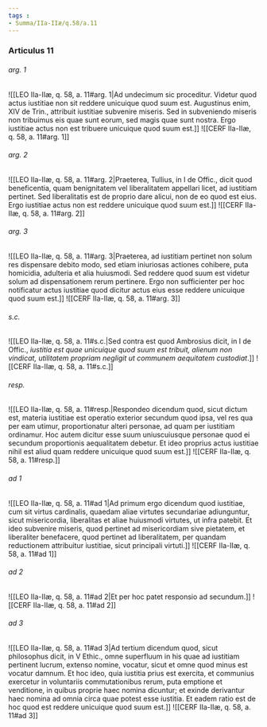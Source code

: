 ```yaml
---
tags : 
- Summa/IIa-IIæ/q.58/a.11
---
```


### Articulus 11

###### arg. 1
![[LEO IIa-IIæ, q. 58, a. 11#arg. 1|Ad undecimum sic proceditur. Videtur quod actus iustitiae non sit reddere unicuique quod suum est. Augustinus enim, XIV de Trin., attribuit iustitiae subvenire miseris. Sed in subveniendo miseris non tribuimus eis quae sunt eorum, sed magis quae sunt nostra. Ergo iustitiae actus non est tribuere unicuique quod suum est.]]
![[CERF IIa-IIæ, q. 58, a. 11#arg. 1]]

###### arg. 2
![[LEO IIa-IIæ, q. 58, a. 11#arg. 2|Praeterea, Tullius, in I de Offic., dicit quod beneficentia, quam benignitatem vel liberalitatem appellari licet, ad iustitiam pertinet. Sed liberalitatis est de proprio dare alicui, non de eo quod est eius. Ergo iustitiae actus non est reddere unicuique quod suum est.]]
![[CERF IIa-IIæ, q. 58, a. 11#arg. 2]]

###### arg. 3
![[LEO IIa-IIæ, q. 58, a. 11#arg. 3|Praeterea, ad iustitiam pertinet non solum res dispensare debito modo, sed etiam iniuriosas actiones cohibere, puta homicidia, adulteria et alia huiusmodi. Sed reddere quod suum est videtur solum ad dispensationem rerum pertinere. Ergo non sufficienter per hoc notificatur actus iustitiae quod dicitur actus eius esse reddere unicuique quod suum est.]]
![[CERF IIa-IIæ, q. 58, a. 11#arg. 3]]

###### s.c.
![[LEO IIa-IIæ, q. 58, a. 11#s.c.|Sed contra est quod Ambrosius dicit, in I de Offic., *iustitia est quae unicuique quod suum est tribuit, alienum non vindicat, utilitatem propriam negligit ut communem aequitatem custodiat*.]]
![[CERF IIa-IIæ, q. 58, a. 11#s.c.]]

###### resp.
![[LEO IIa-IIæ, q. 58, a. 11#resp.|Respondeo dicendum quod, sicut dictum est, materia iustitiae est operatio exterior secundum quod ipsa, vel res qua per eam utimur, proportionatur alteri personae, ad quam per iustitiam ordinamur. Hoc autem dicitur esse suum uniuscuiusque personae quod ei secundum proportionis aequalitatem debetur. Et ideo proprius actus iustitiae nihil est aliud quam reddere unicuique quod suum est.]]
![[CERF IIa-IIæ, q. 58, a. 11#resp.]]

###### ad 1
![[LEO IIa-IIæ, q. 58, a. 11#ad 1|Ad primum ergo dicendum quod iustitiae, cum sit virtus cardinalis, quaedam aliae virtutes secundariae adiunguntur, sicut misericordia, liberalitas et aliae huiusmodi virtutes, ut infra patebit. Et ideo subvenire miseris, quod pertinet ad misericordiam sive pietatem, et liberaliter benefacere, quod pertinet ad liberalitatem, per quandam reductionem attribuitur iustitiae, sicut principali virtuti.]]
![[CERF IIa-IIæ, q. 58, a. 11#ad 1]]

###### ad 2
![[LEO IIa-IIæ, q. 58, a. 11#ad 2|Et per hoc patet responsio ad secundum.]]
![[CERF IIa-IIæ, q. 58, a. 11#ad 2]]

###### ad 3
![[LEO IIa-IIæ, q. 58, a. 11#ad 3|Ad tertium dicendum quod, sicut philosophus dicit, in V Ethic., omne superfluum in his quae ad iustitiam pertinent lucrum, extenso nomine, vocatur, sicut et omne quod minus est vocatur damnum. Et hoc ideo, quia iustitia prius est exercita, et communius exercetur in voluntariis commutationibus rerum, puta emptione et venditione, in quibus proprie haec nomina dicuntur; et exinde derivantur haec nomina ad omnia circa quae potest esse iustitia. Et eadem ratio est de hoc quod est reddere unicuique quod suum est.]]
![[CERF IIa-IIæ, q. 58, a. 11#ad 3]]


